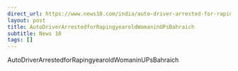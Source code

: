 ```yaml
---
direct_url: https://www.news18.com/india/auto-driver-arrested-for-raping-21-year-old-woman-in-ups-bahraich-8671412.html
layout: post
title: AutoDriverArrestedforRapingyearoldWomaninUPsBahraich
subtitle: News 18
tags: []
---
```


AutoDriverArrestedforRapingyearoldWomaninUPsBahraich
